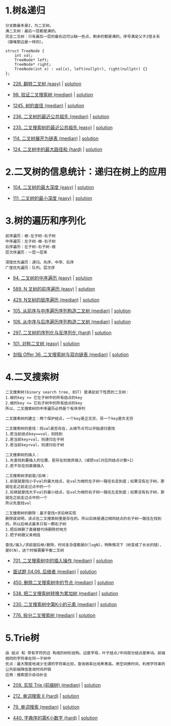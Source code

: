 # 1.树&递归

```
分支数最多是2，为二叉树。
满二叉树：最后一层都是满的。
完全二叉树：只有最后一层的最右边可以缺一些点，剩余的都是满的。序号满足父子2倍关系（跟堆那边是一样的）。

struct TreeNode {
    int val;
    TreeNode* left;
    TreeNode* right;
    TreeNode(int x) : val(x), left(nullptr), right(nullptr) {}
};
```

- [226. 翻转二叉树 (easy)](https://leetcode-cn.com/problems/invert-binary-tree/) |  [solution](https://github.com/qcxu-pub/LeetCode/blob/master/06_树/226invertTree.cpp)

- [98. 验证二叉搜索树 (median)](https://leetcode-cn.com/problems/validate-binary-search-tree/) |  [solution](https://github.com/qcxu-pub/LeetCode/blob/master/06_树/98isValidBST.cpp)

- [1245. 树的直径 (median)](https://leetcode-cn.com/problems/tree-diameter/) |  [solution](https://github.com/qcxu-pub/LeetCode/blob/master/06_树/1245treeDiameter.cpp)

- [236. 二叉树的最近公共祖先 (median)](https://leetcode-cn.com/problems/lowest-common-ancestor-of-a-binary-tree/) |  [solution](https://github.com/qcxu-pub/LeetCode/blob/master/06_树/236lowestCommonAncestor.cpp)

- [235. 二叉搜索树的最近公共祖先 (easy)](https://leetcode-cn.com/problems/lowest-common-ancestor-of-a-binary-search-tree/) |  [solution](https://github.com/qcxu-pub/LeetCode/blob/master/06_树/235lowestCommonAncestor.cpp)

- [114. 二叉树展开为链表 (median)](https://leetcode-cn.com/problems/flatten-binary-tree-to-linked-list/) |  [solution](https://github.com/qcxu-pub/LeetCode/blob/master/06_树/114flatten.cpp)

- [124. 二叉树中的最大路径和 (hard)](https://leetcode-cn.com/problems/binary-tree-maximum-path-sum/) |  [solution](https://github.com/qcxu-pub/LeetCode/blob/master/06_树/124maxPathSum.cpp)


# 2.二叉树的信息统计：递归在树上的应用

- [104. 二叉树的最大深度 (easy)](https://leetcode-cn.com/problems/maximum-depth-of-binary-tree/) |  [solution](https://github.com/qcxu-pub/LeetCode/blob/master/06_树/104maxDepth.cpp)

- [111. 二叉树的最小深度 (easy)](https://leetcode-cn.com/problems/minimum-depth-of-binary-tree/) |  [solution](https://github.com/qcxu-pub/LeetCode/blob/master/06_树/111minDepth.cpp)


# 3.树的遍历和序列化

```
前序遍历：根-左子树-右子树
中序遍历：左子树-根-右子树
后序遍历：左子树-右子树-根
层次序遍历：一层一层来

深度优先遍历：递归。先序、中序、后序
广度优先遍历：队列。层次序
```

- [94. 二叉树的中序遍历 (easy)](https://leetcode-cn.com/problems/binary-tree-inorder-traversal/) |  [solution](https://github.com/qcxu-pub/LeetCode/blob/master/06_树/94inorderTraversal.cpp)

- [589. N 叉树的前序遍历 (easy)](https://leetcode-cn.com/problems/n-ary-tree-preorder-traversal/) |  [solution](https://github.com/qcxu-pub/LeetCode/blob/master/06_树/589preorder.cpp)

- [429. N叉树的层序遍历 (median)](https://leetcode-cn.com/problems/n-ary-tree-level-order-traversal/) |  [solution](https://github.com/qcxu-pub/LeetCode/blob/master/06_树/429levelOrder.cpp)

- [105. 从前序与中序遍历序列构造二叉树 (median)](https://leetcode-cn.com/problems/construct-binary-tree-from-preorder-and-inorder-traversal/) | [solution](https://github.com/qcxu-pub/LeetCode/blob/master/06_树/105buildTree.cpp)

- [106. 从中序与后序遍历序列构造二叉树 (median)](https://leetcode-cn.com/problems/construct-binary-tree-from-inorder-and-postorder-traversal/) |  [solution](https://github.com/qcxu-pub/LeetCode/blob/master/06_树/106buildTree.cpp)

- [297. 二叉树的序列化与反序列化 (hard)](https://leetcode-cn.com/problems/serialize-and-deserialize-binary-tree/) |  [solution](https://github.com/qcxu-pub/LeetCode/blob/master/06_树/279Codec.cpp)

- [101. 对称二叉树 (easy)](https://leetcode-cn.com/problems/symmetric-tree/) |  [solution](https://github.com/qcxu-pub/LeetCode/blob/master/06_树/101isSymmetric.cpp)

- [剑指 Offer 36. 二叉搜索树与双向链表 (median)](https://leetcode.cn/problems/er-cha-sou-suo-shu-yu-shuang-xiang-lian-biao-lcof/) |  [solution](https://github.com/qcxu-pub/LeetCode/blob/master/06_树/36treeToDoublyList.cpp)

# 4.二叉搜索树

```
二叉搜索树(binary search tree, BST) 是满足如下性质的二叉树：
1.根的key >= 它左子树中的所有结点的key
2.根的key <= 它右子树中的所有结点的key
所以，二叉搜索树的中序遍历必然是个有序序列

二叉搜素树的建立：两个保护结点，一个key是正无穷，另一个key是负无穷

二叉搜索树的查找：找val是否存在，从根节点可以开始递归查找
1.若当前结点key==val，则找到
2.若当前key>val，则递归左子树 
3.若当前key<val，则递归右子树

二叉搜索树的插入：
1.先查找到要插入的位置，若存在则放弃插入（或把val对应的结点计数+1）
2.若不存在则直接插入

二叉搜索树求前驱/后继：
1.前驱就是找小于val的最大结点，在val为根的左子树一路往右走到底；如果没有左子树，那就在走之前走过点中的一个
2.后继就是找大于val的最小结点，在val为根的右子树一路往左走到底；如果没有右子树，那就在之前走过点中的一个
所以先查找val

二叉搜索树的删除：基于查找+求后继实现
删除就说明，该点在二叉搜索树里是存在的。所以后继是通过相同结点的右子树一路往左找到的。所以后继点最多只有一颗右子树
1.把后继删了直接替代待删除的地方
2.把子树跟父亲相连

查找/插入/求前驱后继/删除，时间复杂度都是O(logN)。特殊情况下（树变成了长长的链），是O(N)，这个时候需要平衡二叉树
```


- [701. 二叉搜索树中的插入操作 (median)](https://leetcode-cn.com/problems/insert-into-a-binary-search-tree/) |  [solution](https://github.com/qcxu-pub/LeetCode/blob/master/06_树/701insertIntoBST.cpp)

- [面试题 04.06. 后继者 (median)](https://leetcode-cn.com/problems/successor-lcci/) |  [solution](https://github.com/qcxu-pub/LeetCode/blob/master/06_树/0406inorderSuccessor.cpp)

- [450. 删除二叉搜索树中的节点 (median)](https://leetcode-cn.com/problems/delete-node-in-a-bst/) |  [solution](https://github.com/qcxu-pub/LeetCode/blob/master/06_树/450deleteNode.cpp)

- [538. 把二叉搜索树转换为累加树 (median)](https://leetcode-cn.com/problems/convert-bst-to-greater-tree/) |  [solution](https://github.com/qcxu-pub/LeetCode/blob/master/06_树/538convertBST.cpp)

- [230. 二叉搜索树中第K小的元素 (median)](https://leetcode.cn/problems/kth-smallest-element-in-a-bst/) |  [solution](https://github.com/qcxu-pub/LeetCode/blob/master/06_树/230kthSmallest.cpp)

- [776. 拆分二叉搜索树 (median)](https://leetcode.cn/problems/split-bst/) |  [solution](https://github.com/qcxu-pub/LeetCode/blob/master/06_树/776splitBST.cpp)

# 5.Trie树

```
由 结点 和 带有字符的边 构成的树形结构。边是字母，叶子结点/中间部分结点是单词。前缀相同的字符串在同一子树中
优点：最大限度地减少无谓的字符串比较，查询效率比哈希表高。用空间换时间，利用字符串的公共前缀降低查询时间开销
应用：搜索提示自动补全
```

- [208. 实现 Trie (前缀树) (median)](https://leetcode-cn.com/problems/implement-trie-prefix-tree/) |  [solution](https://github.com/qcxu-pub/LeetCode/blob/master/06_树/208Trie.cpp)

- [212. 单词搜索 II (hard)](https://leetcode-cn.com/problems/word-search-ii/) |  [solution](https://github.com/qcxu-pub/LeetCode/blob/master/06_树/212findWords.cpp)

- [79. 单词搜索 (median)](https://leetcode-cn.com/problems/word-search/) |  [solution](https://github.com/qcxu-pub/LeetCode/blob/master/06_树/79exist.cpp)

- [440. 字典序的第K小数字 (hard)](https://leetcode.cn/problems/k-th-smallest-in-lexicographical-order/) |  [solution](https://github.com/qcxu-pub/LeetCode/blob/master/06_树/440findKthNumber.cpp)